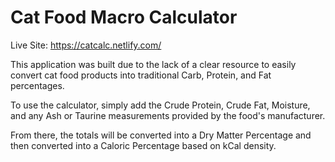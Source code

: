 # Cat Food Macro Calculator

Live Site: https://catcalc.netlify.com/

This application was built due to the lack of a clear resource to easily convert cat food products into traditional Carb, Protein, and Fat percentages.

To use the calculator, simply add the Crude Protein, Crude Fat, Moisture, and any Ash or Taurine measurements provided by the food's manufacturer.

From there, the totals will be converted into a Dry Matter Percentage and then converted into a Caloric Percentage based on kCal density.

